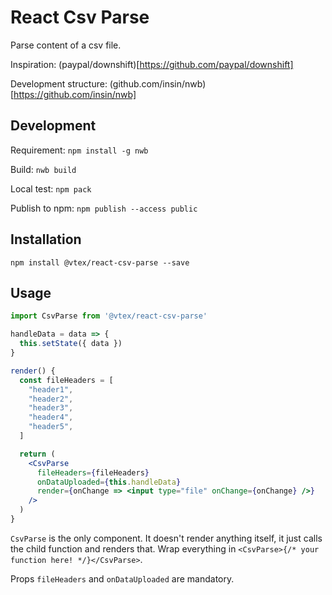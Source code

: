 # React Csv Parse

Parse content of a csv file.

Inspiration: (paypal/downshift)[https://github.com/paypal/downshift]

Development structure: (github.com/insin/nwb)[https://github.com/insin/nwb]

## Development
Requirement: `npm install -g nwb`

Build: `nwb build`

Local test: `npm pack`

Publish to npm: `npm publish --access public`

## Installation

```
npm install @vtex/react-csv-parse --save
```

## Usage
```js
import CsvParse from '@vtex/react-csv-parse'
```

```jsx
handleData = data => {
  this.setState({ data })
}
```

```jsx
render() {
  const fileHeaders = [
    "header1",
    "header2",
    "header3",
    "header4",
    "header5",
  ]

  return (
    <CsvParse
      fileHeaders={fileHeaders}
      onDataUploaded={this.handleData}
      render={onChange => <input type="file" onChange={onChange} />}
    />
  )
}
```

`CsvParse` is the only component. It doesn't render anything itself, it just
calls the child function and renders that. Wrap everything in
`<CsvParse>{/* your function here! */}</CsvParse>`.

Props `fileHeaders` and `onDataUploaded` are mandatory.
